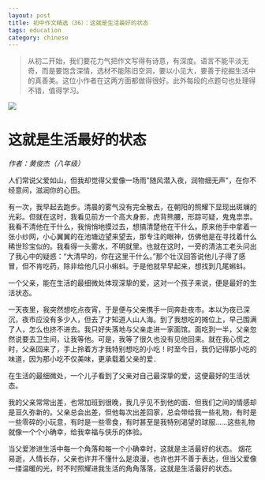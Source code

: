 ```yaml
---
layout: post
title: 初中作文精选（36）：这就是生活最好的状态
tags: education
category: chinese
---
```


> 从初二开始，我们要花力气把作文写得有诗意，有深度。语言不能平淡无奇，而是要饱含深情，选材不能陈旧空洞，要以小见大，要善于挖掘生活中的真善美。这位小作者在这两方面都做得很好。此外每段的点题句也处理得不错，值得学习。

![](https://crsando.github.io/images/2025-02-14/export.png)

# 这就是生活最好的状态              

*作者：黄俊杰（八年级）*

人们常说父爱如山，但我却觉得父爱像一场雨"随风潜入夜，润物细无声"，在你不经意间，滋润你的心田。

有一次，我早起去跑步。清晨的雾气没有完全散去，在朝阳的照耀下显现出斑斓的光彩。但就在这时，我看见前方一个高大身影，虎背熊腰，形踪可疑，鬼鬼祟祟。我看不清他在干什么，我悄悄地摸过去，想搞清楚他在干什么。原来他手中拿着一张小纱网，小心翼翼的在池塘边望来望去，那专注的眼神，仿佛他是在寻找着什么稀世珍宝似的。我看得一头雾水，不明就里。也就在这时，一旁的清洁工老头问出了我心中的疑惑：“大清早的，你在这里干什么。”那个壮汉回答说他儿子得了感冒，但不肯吃药，除非给他几只小蝌蚪。于是他就早早起来，想找到几尾蝌蚪。

一个父亲，能在生活的最细微处体现深挚的爱，这对一个孩子来说，便是最好的生活状态。

一天夜里，我突然想吃点夜宵，于是便与父亲携手一同奔赴夜市。本以为夜已深沉，夜市应没有多少人，但去了才知道人山人海。到了我想吃的摊位上，早己围满了人，怎么也挤不进去。我只好失落地与父亲走进一家面馆。面吃到一半，父亲忽然说要去卫生间，让我等他。可是，我等了很久也没有见他回来。就在我心慌之时，父亲回来了，手上拎着方才我特别想吃的小吃！时至今日，我仍记得那小吃的味道，因为那小吃不仅美味，更承载着父亲的爱．

在生活的最细微处，一个儿子看到了父亲对自己最深挚的爱，这便最好的生活状态。

我的父亲常常出差，也常加班到很晚，我几乎见不到他的面．但我们之间的情感却是亘久弥新的。父亲总会出差，但他每次出差回家，总会带给我一些礼物，有时是一些零碎的小玩意，有时是一些零食，有时甚至是我特别渴望的球服……这些礼物就像一个个小确幸，给我幸福与侠乐的体验。

当父爱渗进生活中每一个角落和每一个小确幸时，这就是主活最好的状态。
烟花易逝，人情长存，父亲也许并不懂什么是浪漫，也许也并不善于表达，但当父爱像一缕温暖的光，时不时照耀进我生活的角角落落，这就是生活最好的状态。